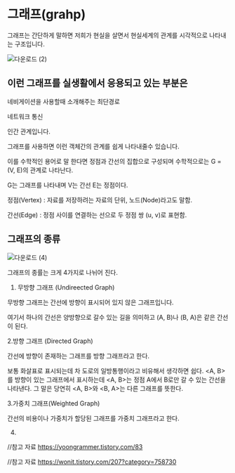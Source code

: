 그래프(grahp)
====

그래프는 간단하게 말하면 저희가 현실을 살면서 현실세계의 관계를 시각적으로 나타내는 구조입니다.

![다운로드 (2)](https://user-images.githubusercontent.com/100178951/170875943-e873e37f-0558-4b39-8168-334c82b74a39.png)

이런 그래프를 실생활에서 응용되고 있는 부분은 
--

네비게이션을 사용할때 소개해주는 최단경로

네트워크 통신

인간 관계입니다.

그래프를 사용하면 이런 객체간의 관계를 쉽게 나타내줄수 있습니다.

이를 수학적인 용어로 말 한다면 정점과 간선의 집합으로 구성되며 수학적으로는 G = (V, E)의 관계로 나타난다.

G는 그래프를 나타내며 V는 간선 E는 정점이다.

정점(Vertex) : 자료를 저장하려는 자료의 단위, 노드(Node)라고도 말함.

간선(Edge) : 정점 사이를 연결하는 선으로 두 정점 쌍 (u, v)로 표현함.


그래프의 종류
-----

![다운로드 (4)](https://user-images.githubusercontent.com/100178951/170876075-036144a5-b3e5-4b6e-a3a4-12887f920bec.png)


그래프의 종률는 크게 4가지로 나뉘어 진다.

1. 무방향 그래프 (Undireected Graph)

무방향 그래프는 간선에 방향이 표시되어 있지 않은 그래프입니다.

여기서 하나의 간선은 양방향으로 갈수 있는 길을 의미하고 (A, B)나 (B, A)은 같은 간선이 된다.

2.방향 그래프 (Directed Graph)

간선에 방향이 존재하는 그래프를 방향 그래프라고 한다.

보통 화살표로 표시되는데 차 도로의 일방통행이라고 비유해서 생각하면 쉽다.
<A, B>를 방향이 있는 그래프에서 표시하는데 <A, B>는 정점 A에서 B로만 갈 수 있는 간선을 나타낸다. 그 말은 당연히 <A, B>와 <B, A>는 다른 그래프를 뜻한다.

3.가중치 그래프(Weighted Graph)

간선의 비용이나 가중치가 할당된 그래프를 가중치 그래프라고 한다.

4.


//참고 자료 https://yoongrammer.tistory.com/83

//참고 자료 https://wonit.tistory.com/207?category=758730
